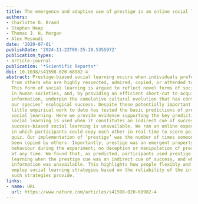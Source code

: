 ```yaml
---
title: The emergence and adaptive use of prestige in an online social learning task
authors:
- Charlotte O. Brand
- Stephen Heap
- Thomas J. H. Morgan
- Alex Mesoudi
date: '2020-07-01'
publishDate: '2024-11-22T08:25:18.535597Z'
publication_types:
- article-journal
publication: '*Scientific Reports*'
doi: 10.1038/s41598-020-68982-4
abstract: Prestige-biased social learning occurs when individuals preferentially learn
  from others who are highly respected, admired, copied, or attended to in their group.
  This form of social learning is argued to reflect novel forms of social hierarchy
  in human societies, and, by providing an efficient short-cut to acquiring adaptive
  information, underpin the cumulative cultural evolution that has contributed to
  our species’ ecological success. Despite these potentially important consequences,
  little empirical work to date has tested the basic predictions of prestige-biased
  social learning. Here we provide evidence supporting the key predictions that prestige-biased
  social learning is used when it constitutes an indirect cue of success, and when
  success-biased social learning is unavailable. We ran an online experiment (n = 269)
  in which participants could copy each other in real-time to score points on a general-knowledge
  quiz. Our implementation of ‘prestige’ was the number of times someone had previously
  been copied by others. Importantly, prestige was an emergent property of participants’
  behaviour during the experiment; no deception or manipulation of prestige was employed
  at any time. We found that, as predicted, participants used prestige-biased social
  learning when the prestige cue was an indirect cue of success, and when direct success
  information was unavailable. This highlights how people flexibly and adaptively
  employ social learning strategies based on the reliability of the information that
  such strategies provide.
links:
- name: URL
  url: https://www.nature.com/articles/s41598-020-68982-4
---
```

